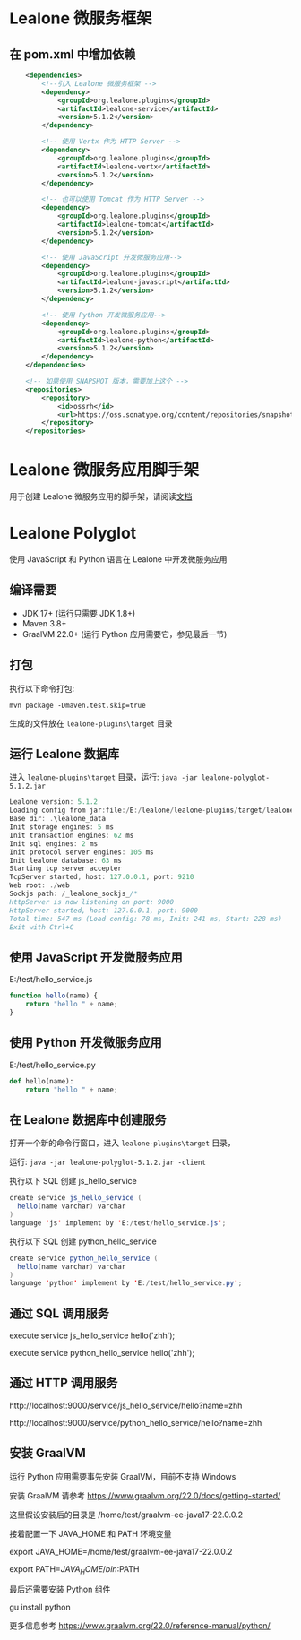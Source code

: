 # Lealone 微服务框架

## 在 pom.xml 中增加依赖

```xml
    <dependencies>
        <!--引入 Lealone 微服务框架 -->
        <dependency>
            <groupId>org.lealone.plugins</groupId>
            <artifactId>lealone-service</artifactId>
            <version>5.1.2</version>
        </dependency>

        <!-- 使用 Vertx 作为 HTTP Server -->
        <dependency>
            <groupId>org.lealone.plugins</groupId>
            <artifactId>lealone-vertx</artifactId>
            <version>5.1.2</version>
        </dependency>

        <!-- 也可以使用 Tomcat 作为 HTTP Server -->
        <dependency>
            <groupId>org.lealone.plugins</groupId>
            <artifactId>lealone-tomcat</artifactId>
            <version>5.1.2</version>
        </dependency>

        <!-- 使用 JavaScript 开发微服务应用-->
        <dependency>
            <groupId>org.lealone.plugins</groupId>
            <artifactId>lealone-javascript</artifactId>
            <version>5.1.2</version>
        </dependency>

        <!-- 使用 Python 开发微服务应用-->
        <dependency>
            <groupId>org.lealone.plugins</groupId>
            <artifactId>lealone-python</artifactId>
            <version>5.1.2</version>
        </dependency>
    </dependencies>

    <!-- 如果使用 SNAPSHOT 版本，需要加上这个 -->
    <repositories>
        <repository>
            <id>ossrh</id>
            <url>https://oss.sonatype.org/content/repositories/snapshots</url>
        </repository>
    </repositories>
```

# Lealone 微服务应用脚手架

用于创建 Lealone 微服务应用的脚手架，请阅读[文档](https://github.com/lealone/Lealone-Plugins/blob/master/service/create-app/README.md)


# Lealone Polyglot

使用 JavaScript 和 Python 语言在 Lealone 中开发微服务应用


## 编译需要

* JDK 17+ (运行只需要 JDK 1.8+)
* Maven 3.8+
* GraalVM 22.0+ (运行 Python 应用需要它，参见最后一节)


## 打包

执行以下命令打包:

`mvn package -Dmaven.test.skip=true`

生成的文件放在 `lealone-plugins\target` 目录


## 运行 Lealone 数据库

进入 `lealone-plugins\target` 目录，运行: `java -jar lealone-polyglot-5.1.2.jar`

```java
Lealone version: 5.1.2
Loading config from jar:file:/E:/lealone/lealone-plugins/target/lealone-polyglot-5.1.2.jar!/lealone.yaml
Base dir: .\lealone_data
Init storage engines: 5 ms
Init transaction engines: 62 ms
Init sql engines: 2 ms
Init protocol server engines: 105 ms
Init lealone database: 63 ms
Starting tcp server accepter
TcpServer started, host: 127.0.0.1, port: 9210
Web root: ./web
Sockjs path: /_lealone_sockjs_/*
HttpServer is now listening on port: 9000
HttpServer started, host: 127.0.0.1, port: 9000
Total time: 547 ms (Load config: 78 ms, Init: 241 ms, Start: 228 ms)
Exit with Ctrl+C
```

## 使用 JavaScript 开发微服务应用

E:/test/hello_service.js

```JavaScript
function hello(name) {
    return "hello " + name;
}
```

## 使用 Python 开发微服务应用

E:/test/hello_service.py

```Python
def hello(name):
    return "hello " + name;
```


## 在 Lealone 数据库中创建服务

打开一个新的命令行窗口，进入 `lealone-plugins\target` 目录，

运行: `java -jar lealone-polyglot-5.1.2.jar -client`

执行以下 SQL 创建 js_hello_service

```java
create service js_hello_service (
  hello(name varchar) varchar
)
language 'js' implement by 'E:/test/hello_service.js';
```

执行以下 SQL 创建 python_hello_service

```java
create service python_hello_service (
  hello(name varchar) varchar
)
language 'python' implement by 'E:/test/hello_service.py';
```


## 通过 SQL 调用服务

execute service js_hello_service hello('zhh');

execute service python_hello_service hello('zhh');



## 通过 HTTP 调用服务

http://localhost:9000/service/js_hello_service/hello?name=zhh

http://localhost:9000/service/python_hello_service/hello?name=zhh


## 安装 GraalVM

运行 Python 应用需要事先安装 GraalVM，目前不支持 Windows

安装 GraalVM 请参考 https://www.graalvm.org/22.0/docs/getting-started/

这里假设安装后的目录是 /home/test/graalvm-ee-java17-22.0.0.2

接着配置一下 JAVA_HOME 和 PATH 环境变量

export JAVA_HOME=/home/test/graalvm-ee-java17-22.0.0.2

export PATH=$JAVA_HOME/bin:$PATH

最后还需要安装 Python 组件

gu install python

更多信息参考 https://www.graalvm.org/22.0/reference-manual/python/

